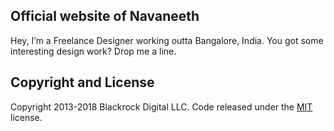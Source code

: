 ## Official website of Navaneeth
Hey, I’m a Freelance Designer working outta Bangalore, India. You got some interesting design work?
Drop me a line.

## Copyright and License

Copyright 2013-2018 Blackrock Digital LLC. Code released under the [MIT](https://github.com/BlackrockDigital/startbootstrap-freelancer/blob/gh-pages/LICENSE) license.
